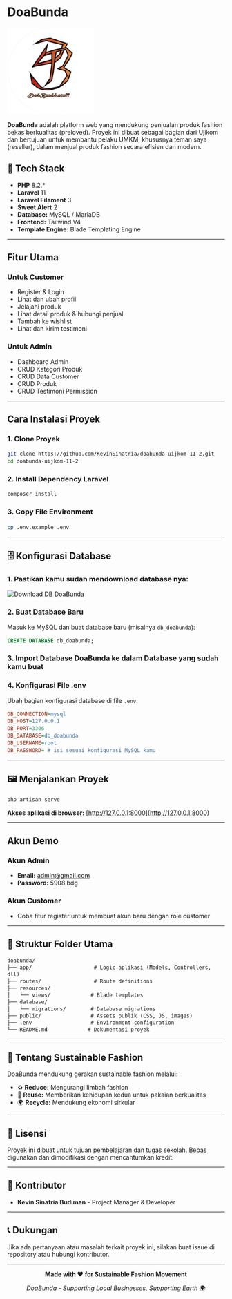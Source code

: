 # DoaBunda

<img width="200" src="./public/favicon.png">

**DoaBunda** adalah platform web yang mendukung penjualan produk fashion bekas berkualitas (preloved). Proyek ini dibuat sebagai bagian dari Ujikom dan bertujuan untuk membantu pelaku UMKM, khususnya teman saya (reseller), dalam menjual produk fashion secara efisien dan modern.

## 🔧 Tech Stack

- **PHP** 8.2.*
- **Laravel** 11
- **Laravel Filament** 3
- **Sweet Alert** 2
- **Database:** MySQL / MariaDB
- **Frontend:** Tailwind V4
- **Template Engine:** Blade Templating Engine

---

## Fitur Utama

### Untuk Customer
-  Register & Login
-  Lihat dan ubah profil
-  Jelajahi produk
-  Lihat detail produk & hubungi penjual
-  Tambah ke wishlist
-  Lihat dan kirim testimoni

### Untuk Admin
-  Dashboard Admin
-  CRUD Kategori Produk
-  CRUD Data Customer
-  CRUD Produk
-  CRUD Testimoni Permission

---

## Cara Instalasi Proyek

### 1. Clone Proyek
```bash
git clone https://github.com/KevinSinatria/doabunda-uijkom-11-2.git
cd doabunda-uijkom-11-2
```

### 2. Install Dependency Laravel
```bash
composer install
```

### 3. Copy File Environment
```bash
cp .env.example .env
```

---

## 🗄️ Konfigurasi Database

### 1. Pastikan kamu sudah mendownload database nya:
[![Download DB DoaBunda](https://img.shields.io/badge/-Download_DB_DoaBunda-0077B5?style=flat&logo=linkedin&logoColor=white)](https://www.mediafire.com/file/ssothz4wxc8d144/db_doabunda.sql/file)

### 2. Buat Database Baru
Masuk ke MySQL dan buat database baru (misalnya `db_doabunda`):

```sql
CREATE DATABASE db_doabunda;
```

### 3. Import Database DoaBunda ke dalam Database yang sudah kamu buat

### 4. Konfigurasi File .env
Ubah bagian konfigurasi database di file `.env`:

```ini
DB_CONNECTION=mysql
DB_HOST=127.0.0.1
DB_PORT=3306
DB_DATABASE=db_doabunda
DB_USERNAME=root
DB_PASSWORD= # isi sesuai konfigurasi MySQL kamu
```

---

## 🖼️ Menjalankan Proyek

```bash
php artisan serve
```

**Akses aplikasi di browser:** [http://127.0.0.1:8000](http://127.0.0.1:8000)

---

## Akun Demo

###  Akun Admin
- **Email:** admin@gmail.com
- **Password:** 5908.bdg

###  Akun Customer
- Coba fitur register untuk membuat akun baru dengan role customer

---

## 📁 Struktur Folder Utama

```
doabunda/
├── app/                    # Logic aplikasi (Models, Controllers, dll)
├── routes/                 # Route definitions
├── resources/
│   └── views/             # Blade templates
├── database/
│   └── migrations/        # Database migrations
├── public/                # Assets publik (CSS, JS, images)
├── .env                   # Environment configuration
└── README.md             # Dokumentasi proyek
```

---

## 🌱 Tentang Sustainable Fashion

DoaBunda mendukung gerakan sustainable fashion melalui:
- ♻️ **Reduce:** Mengurangi limbah fashion
- 🔄 **Reuse:** Memberikan kehidupan kedua untuk pakaian berkualitas
- 🌍 **Recycle:** Mendukung ekonomi sirkular

---

## 📄 Lisensi

Proyek ini dibuat untuk tujuan pembelajaran dan tugas sekolah. Bebas digunakan dan dimodifikasi dengan mencantumkan kredit.

---

## 🤝 Kontributor

- **Kevin Sinatria Budiman** - Project Manager & Developer

---

## 📞 Dukungan

Jika ada pertanyaan atau masalah terkait proyek ini, silakan buat issue di repository atau hubungi kontributor.

---

<div align="center">
  
**Made with ❤️ for Sustainable Fashion Movement**

*DoaBunda - Supporting Local Businesses, Supporting Earth* 🌍

</div>
